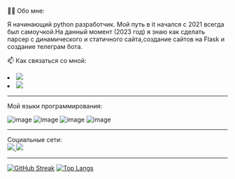 👨‍💻 Обо мне:

Я начинающий python разработчик. Мой путь в it начался с 2021 всегда был самоучкой.На данный момент (2023 год) я знаю как сделать парсер с динамического и статичного сайта,создание сайтов на Flask и создание телеграм бота.

📫 Как связаться со мной:

<div>
    <li>
        <a href="https://t.me/chainicki_v_it" rel="nofollow">
          <img src='https://img.shields.io/badge/Telegram-2CA5E0?style=for-the-badge&logo=telegram&logoColor=white'>
    </a>
    </li>
      <li>
        <a href="https://www.youtube.com/channel/UCbuKxf-be2ssYIkkqEleL9Q" rel="nofollow">
          <img src='https://img.shields.io/badge/YouTube-FF0000?style=for-the-badge&logo=youtube&logoColor=white'>
    </a>
    </li>


<hr>
Мой языки программирования:

![image](https://github.com/PythonsIDEAS/PythonsIDEAS/assets/137042051/134f4e55-c106-4062-8d47-847a101a6b08)
![image](https://github.com/PythonsIDEAS/PythonsIDEAS/assets/137042051/15a37bca-701a-4a6c-9123-8bed3c4f5343)
![image](https://github.com/PythonsIDEAS/PythonsIDEAS/assets/137042051/9f0130e4-26ee-4c19-9e15-a1975bb40057)
![image](https://github.com/PythonsIDEAS/PythonsIDEAS/assets/137042051/2ec7802d-8f22-400d-ba10-aaeb22a2cff5)
<hr>
Социальные сети:
<div>
    <a href="https://t.me/chainicki_v_it" rel="nofollow">
          <img src='https://img.shields.io/badge/Telegram-2CA5E0?style=for-the-badge&logo=telegram&logoColor=white'>
    </a>
    <a href="https://www.youtube.com/channel/UCbuKxf-be2ssYIkkqEleL9Q" rel="nofollow">
          <img src='https://img.shields.io/badge/YouTube-FF0000?style=for-the-badge&logo=youtube&logoColor=white'>
    </a>
    </li>
</div>  
<hr>

[![GitHub Streak](http://github-readme-streak-stats.herokuapp.com?user=PythonsIDEAS&theme=dark&background=000000)](https://git.io/streak-stats)
[![Top Langs](https://github-readme-stats.vercel.app/api/top-langs/?username=PythonsIDEAS&layout=compact&theme=vision-friendly-dark)](https://github.com/anuraghazra/github-readme-stats)
